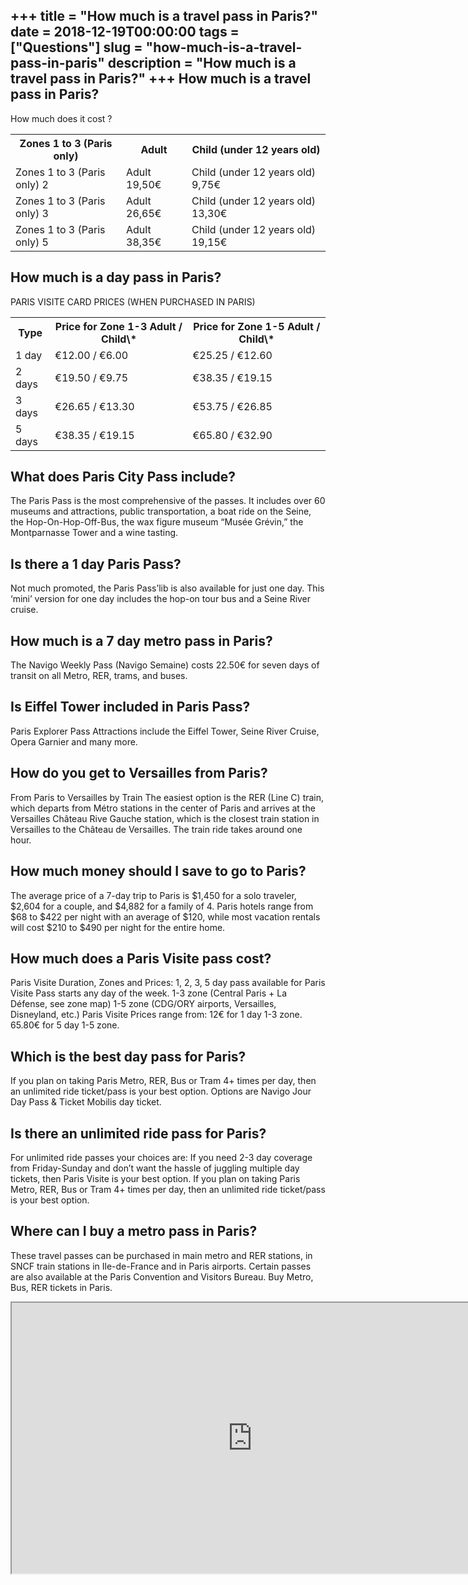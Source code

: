 +++
title = "How much is a travel pass in Paris?"
date = 2018-12-19T00:00:00
tags = ["Questions"]
slug = "how-much-is-a-travel-pass-in-paris"
description = "How much is a travel pass in Paris?"
+++
How much is a travel pass in Paris?
-----------------------------------

How much does it cost ?

<table><tr><th>Zones 1 to 3 (Paris only)</th><th>Adult</th><th>Child (under 12 years old)</th></tr><tr><td>Zones 1 to 3 (Paris only) 2</td><td>Adult 19,50€</td><td>Child (under 12 years old) 9,75€</td></tr><tr><td>Zones 1 to 3 (Paris only) 3</td><td>Adult 26,65€</td><td>Child (under 12 years old) 13,30€</td></tr><tr><td>Zones 1 to 3 (Paris only) 5</td><td>Adult 38,35€</td><td>Child (under 12 years old) 19,15€</td></tr></table>

How much is a day pass in Paris?
--------------------------------

PARIS VISITE CARD PRICES (WHEN PURCHASED IN PARIS)

<table><tr><th>Type</th><th>Price for Zone 1-3 Adult / Child\*</th><th>Price for Zone 1-5 Adult / Child\*</th></tr><tr><td>1 day</td><td>€12.00 / €6.00</td><td>€25.25 / €12.60</td></tr><tr><td>2 days</td><td>€19.50 / €9.75</td><td>€38.35 / €19.15</td></tr><tr><td>3 days</td><td>€26.65 / €13.30</td><td>€53.75 / €26.85</td></tr><tr><td>5 days</td><td>€38.35 / €19.15</td><td>€65.80 / €32.90</td></tr></table>

What does Paris City Pass include?
----------------------------------

The Paris Pass is the most comprehensive of the passes. It includes over 60 museums and attractions, public transportation, a boat ride on the Seine, the Hop-On-Hop-Off-Bus, the wax figure museum “Musée Grévin,” the Montparnasse Tower and a wine tasting.

Is there a 1 day Paris Pass?
----------------------------

Not much promoted, the Paris Pass’lib is also available for just one day. This ‘mini’ version for one day includes the hop-on tour bus and a Seine River cruise.

How much is a 7 day metro pass in Paris?
----------------------------------------

The Navigo Weekly Pass (Navigo Semaine) costs 22.50€ for seven days of transit on all Metro, RER, trams, and buses.

Is Eiffel Tower included in Paris Pass?
---------------------------------------

Paris Explorer Pass Attractions include the Eiffel Tower, Seine River Cruise, Opera Garnier and many more.

How do you get to Versailles from Paris?
----------------------------------------

From Paris to Versailles by Train The easiest option is the RER (Line C) train, which departs from Métro stations in the center of Paris and arrives at the Versailles Château Rive Gauche station, which is the closest train station in Versailles to the Château de Versailles. The train ride takes around one hour.

How much money should I save to go to Paris?
--------------------------------------------

The average price of a 7-day trip to Paris is $1,450 for a solo traveler, $2,604 for a couple, and $4,882 for a family of 4. Paris hotels range from $68 to $422 per night with an average of $120, while most vacation rentals will cost $210 to $490 per night for the entire home.

How much does a Paris Visite pass cost?
---------------------------------------

Paris Visite Duration, Zones and Prices: 1, 2, 3, 5 day pass available for Paris Visite Pass starts any day of the week. 1-3 zone (Central Paris + La Défense, see zone map) 1-5 zone (CDG/ORY airports, Versailles, Disneyland, etc.) Paris Visite Prices range from: 12€ for 1 day 1-3 zone. 65.80€ for 5 day 1-5 zone.

Which is the best day pass for Paris?
-------------------------------------

If you plan on taking Paris Metro, RER, Bus or Tram 4+ times per day, then an unlimited ride ticket/pass is your best option. Options are Navigo Jour Day Pass &amp; Ticket Mobilis day ticket.

Is there an unlimited ride pass for Paris?
------------------------------------------

For unlimited ride passes your choices are: If you need 2-3 day coverage from Friday-Sunday and don’t want the hassle of juggling multiple day tickets, then Paris Visite is your best option. If you plan on taking Paris Metro, RER, Bus or Tram 4+ times per day, then an unlimited ride ticket/pass is your best option.

Where can I buy a metro pass in Paris?
--------------------------------------

These travel passes can be purchased in main metro and RER stations, in SNCF train stations in Ile-de-France and in Paris airports. Certain passes are also available at the Paris Convention and Visitors Bureau. Buy Metro, Bus, RER tickets in Paris.

<iframe allow="accelerometer; autoplay; clipboard-write; encrypted-media; gyroscope; picture-in-picture" allowfullscreen="" class="__youtube_prefs__  epyt-is-override  no-lazyload" data-no-lazy="1" data-origheight="433" data-origwidth="770" data-skipgform_ajax_framebjll="" height="433" id="_ytid_60457" loading="lazy" src="https://www.youtube.com/embed/uonIxCpg9_k?enablejsapi=1&autoplay=0&cc_load_policy=0&cc_lang_pref=&iv_load_policy=1&loop=0&modestbranding=0&rel=1&fs=1&playsinline=0&autohide=2&theme=dark&color=red&controls=1&" title="YouTube player" width="770"></iframe>